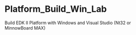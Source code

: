 # Platform_Build_Win_Lab
Build EDK II Platform with Windows and Visual Studio (Nt32 or MinnowBoard MAX)
